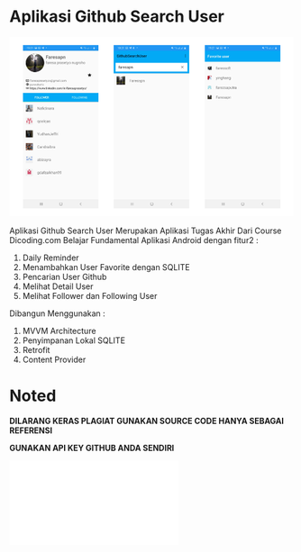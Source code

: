 # Aplikasi Github Search User 
![Home](img/githubsearch.png)


Aplikasi Github Search User Merupakan Aplikasi Tugas Akhir Dari Course Dicoding.com Belajar Fundamental Aplikasi Android dengan fitur2 :
1. Daily Reminder
2. Menambahkan User Favorite dengan SQLITE 
3. Pencarian User Github
4. Melihat Detail User
5. Melihat Follower dan Following User

Dibangun Menggunakan :
1. MVVM Architecture
2. Penyimpanan Lokal SQLITE
3. Retrofit
4. Content Provider

# Noted
**DILARANG KERAS PLAGIAT GUNAKAN SOURCE CODE HANYA SEBAGAI REFERENSI**


**GUNAKAN API KEY GITHUB ANDA SENDIRI**

![Home](img/sertifikat_course.pdf)
